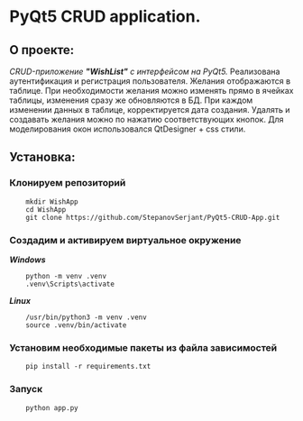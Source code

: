 # PyQt5 CRUD application.

## О проекте:
_CRUD-приложение __"WishList"__ с интерфейсом на PyQt5._
Реализована аутентификация и регистрация пользователя. 
Желания отображаются в таблице. При необходимости желания можно изменять прямо в ячейках таблицы, изменения сразу же обновляются в БД. При каждом изменении данных в таблице, корректируется дата создания. Удалять и создавать желания можно по нажатию соответствующих кнопок.
Для моделирования окон использовался QtDesigner + css стили.

## Установка:

### Клонируем репозиторий
```
    mkdir WishApp
    cd WishApp
    git clone https://github.com/StepanovSerjant/PyQt5-CRUD-App.git
```

### Создадим и активируем виртуальное окружение
___Windows___
```
    python -m venv .venv
    .venv\Scripts\activate
```
___Linux___
```
    /usr/bin/python3 -m venv .venv
    source .venv/bin/activate
```

### Установим необходимые пакеты из файла зависимостей
```
    pip install -r requirements.txt
```

### Запуск
```
    python app.py
```
